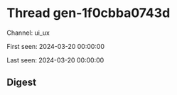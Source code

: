 # Thread gen-1f0cbba0743d
Channel: ui_ux

First seen: 2024-03-20 00:00:00

Last seen: 2024-03-20 00:00:00

## Digest


